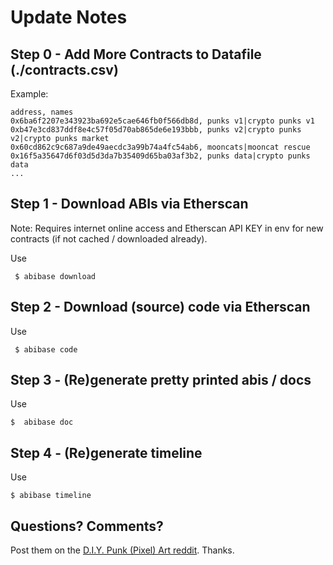 # Update Notes



## Step 0  - Add More Contracts to Datafile (./contracts.csv)

Example:

```
address, names
0x6ba6f2207e343923ba692e5cae646fb0f566db8d, punks v1|crypto punks v1
0xb47e3cd837ddf8e4c57f05d70ab865de6e193bbb, punks v2|crypto punks v2|crypto punks market
0x60cd862c9c687a9de49aecdc3a99b74a4fc54ab6, mooncats|mooncat rescue
0x16f5a35647d6f03d5d3da7b35409d65ba03af3b2, punks data|crypto punks data
...
```




## Step 1  -  Download ABIs via Etherscan

Note: Requires internet online access and Etherscan API KEY in env
for new contracts (if not cached / downloaded already).

Use

     $ abibase download



## Step 2  -  Download (source) code via Etherscan

Use

     $ abibase code



## Step 3  - (Re)generate pretty printed abis / docs

Use

    $  abibase doc



## Step 4  - (Re)generate timeline

Use

    $ abibase timeline






## Questions? Comments?


Post them on the [D.I.Y. Punk (Pixel) Art reddit](https://old.reddit.com/r/DIYPunkArt). Thanks.




